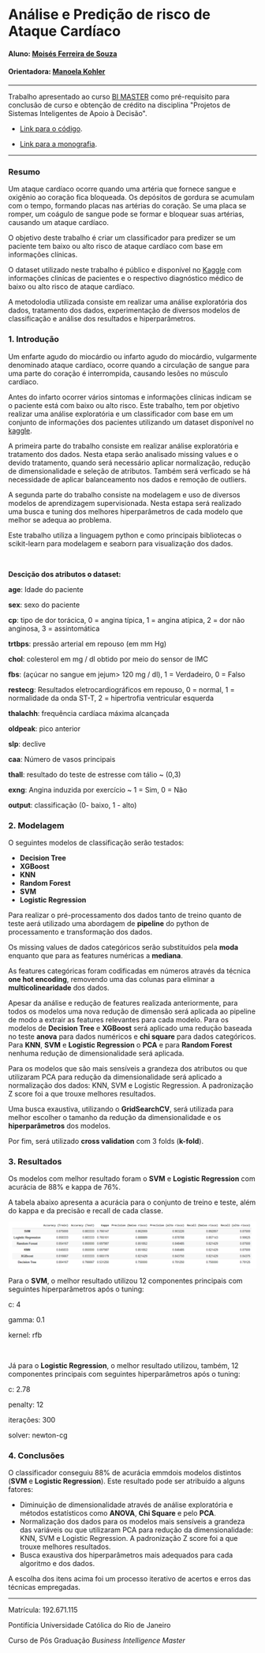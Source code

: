 # Análise e Predição de risco de Ataque Cardíaco

#### Aluno: [Moisés Ferreira de Souza](https://github.com/moisesfsouza)
#### Orientadora: [Manoela Kohler](https://github.com/manoelakohler)


---

Trabalho apresentado ao curso [BI MASTER](https://ica.puc-rio.ai/bi-master) como pré-requisito para conclusão de curso e obtenção de crédito na disciplina "Projetos de Sistemas Inteligentes de Apoio à Decisão".


- [Link para o código](predicao_risco_ataque_cardiaco.ipynb).

- [Link para a monografia](https://link_da_monografia.com). <!-- caso não aplicável, remover esta linha -->



---

### Resumo

Um ataque cardíaco ocorre quando uma artéria que fornece sangue e oxigênio ao coração fica bloqueada. Os depósitos de gordura se acumulam com o tempo, formando placas nas artérias do coração. Se uma placa se romper, um coágulo de sangue pode se formar e bloquear suas artérias, causando um ataque cardíaco.

O objetivo deste trabalho é criar um classificador para predizer se um paciente tem baixo ou alto risco de ataque cardíaco com base em informações clínicas.

O dataset utilizado neste trabalho é público e disponível no [Kaggle](https://www.kaggle.com/rashikrahmanpritom/heart-attack-analysis-prediction-dataset) com informações clinícas de pacientes e o respectivo diagnóstico médico de baixo ou alto risco de ataque cardíaco.

A metodolodia utilizada consiste em realizar uma análise exploratória dos dados, tratamento dos dados, experimentação de diversos modelos de classificação e análise dos resultados e hiperparâmetros.

### 1. Introdução

Um enfarte agudo do miocárdio ou infarto agudo do miocárdio, vulgarmente denominado ataque cardíaco, ocorre quando a circulação de sangue para uma parte do coração é interrompida, causando lesões no músculo cardíaco.

Antes do infarto ocorrer vários sintomas e informações clínicas indicam se o paciente está com baixo ou alto risco. Este trabalho, tem por objetivo realizar uma análise exploratória e um classificador com base em um conjunto de informações dos pacientes utilizando um dataset disponível no [kaggle](https://www.kaggle.com/rashikrahmanpritom/heart-attack-analysis-prediction-dataset).

A primeira parte do trabalho consiste em realizar análise exploratória e tratamento dos dados. Nesta etapa serão analisado missing values e o devido tratamento, quando será necessário aplicar normalização, redução de dimensionalidade e seleção de atributos. Também será verficado se há necessidade de aplicar balanceamento nos dados e remoção de outliers.

A segunda parte do trabalho consiste na modelagem e uso de diversos modelos de aprendizagem supervisionada. Nesta estapa será realizado uma busca e tuning dos melhores hiperparâmetros de cada modelo que melhor se adequa ao problema.

Este trabalho utiliza a linguagem python e como principais bibliotecas o scikit-learn para modelagem e seaborn para visualização dos dados.

<br>

**Descição dos atributos o dataset:**

**age**: Idade do paciente

**sex**: sexo do paciente

**cp**: tipo de dor torácica, 0 = angina típica, 1 = angina atípica, 2 = dor não anginosa, 3 = assintomática

**trtbps**: pressão arterial em repouso (em mm Hg)

**chol**: colesterol em mg / dl obtido por meio do sensor de IMC

**fbs**: (açúcar no sangue em jejum> 120 mg / dl), 1 = Verdadeiro, 0 = Falso

**restecg**: Resultados eletrocardiográficos em repouso, 0 = normal, 1 = normalidade da onda ST-T, 2 = hipertrofia ventricular esquerda

**thalachh**: frequência cardíaca máxima alcançada

**oldpeak**: pico anterior

**slp**: declive

**caa**: Número de vasos principais

**thall**: resultado do teste de estresse com tálio ~ (0,3)

**exng**: Angina induzida por exercício ~ 1 = Sim, 0 = Não

**output**: classificação (0- baixo, 1 - alto)


### 2. Modelagem

O seguintes modelos de classificação serão testados:
- **Decision Tree**
- **XGBoost**
- **KNN**
- **Random Forest**
- **SVM**
- **Logistic Regression**

Para realizar o pré-processamento dos dados tanto de treino quanto de teste aerá utilizado uma abordagem de **pipeline** do python de processamento e transformação dos dados.  

Os missing values de dados categóricos serão substituídos pela **moda** enquanto que para as features numéricas a **mediana**.

As features categóricas foram codificadas em números através da técnica **one hot encoding**, removendo uma das colunas para eliminar a **multicolinearidade** dos dados.

Apesar da análise e redução de features realizada anteriormente, para todos os modelos uma nova redução de dimensão será aplicada ao pipeline de modo a extrair as features relevantes para cada modelo. Para os modelos de **Decision Tree** e **XGBoost** será aplicado uma redução baseada no teste **anova** para dados numéricos e **chi square** para dados categóricos. Para **KNN**, **SVM** e **Logistic Regression** o **PCA** e para **Random Forest** nenhuma redução de dimensionalidade será aplicada.

Para os modelos que são mais sensíveis a grandeza dos atributos ou que utilizaram PCA para redução da dimensionalidade será aplicado a normalização dos dados: KNN, SVM e Logistic Regression. A padronização Z score foi a que trouxe melhores resultados.

Uma busca exaustiva, utilizando o **GridSearchCV**, será utilizada para melhor escolher o tamanho da redução da dimensionalidade e os **hiperparâmetros** dos modelos.

Por fim, será utilizado **cross validation** com 3 folds (**k-fold**).

### 3. Resultados

Os modelos com melhor resultado foram o **SVM** e **Logistic Regression** com acurácia de 88% e kappa de 76%.

A tabela abaixo apresenta a acurácia para o conjunto de treino e teste, além do kappa e da precisão e recall de cada classe.

![](resultados.png)

Para o **SVM**, o melhor resultado utilizou 12 componentes principais com seguintes hiperparâmetros após o tuning:

c: 4

gamma: 0.1

kernel: rfb

<br>

Já para o **Logistic Regression**, o melhor resultado utilizou, também, 12 componentes principais com seguintes hiperparâmetros após o tuning:

c: 2.78

penalty: 12

iterações: 300

solver: newton-cg

### 4. Conclusões

O classificador conseguiu 88% de acurácia emmdois modelos distintos (**SVM** e **Logistic Regression**). Este resultado pode ser atribuído a alguns fatores:
- Diminuição de dimensionalidade através de análise exploratória e métodos estatísticos como **ANOVA**, **Chi Square** e pelo **PCA**.
- Normalização dos dados para os modelos mais sensíveis a grandeza das variáveis ou que utilizaram PCA para redução da dimensionalidade: KNN, SVM e Logistic Regression. A padronização Z score foi a que trouxe melhores resultados.
- Busca exaustiva dos hiperparâmetros mais adequados para cada algoritmo e dos dados.

A escolha dos itens acima foi um processo iterativo de acertos e erros das técnicas empregadas.

---

Matrícula: 192.671.115

Pontifícia Universidade Católica do Rio de Janeiro

Curso de Pós Graduação *Business Intelligence Master*
